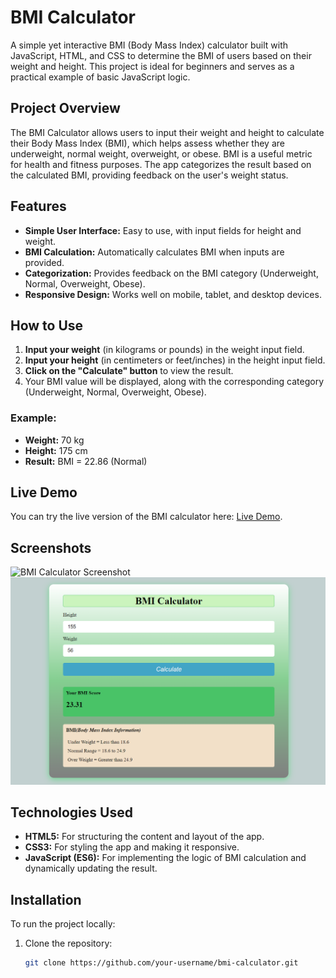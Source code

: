 # BMI Calculator

A simple yet interactive BMI (Body Mass Index) calculator built with JavaScript, HTML, and CSS to determine the BMI of users based on their weight and height. This project is ideal for beginners and serves as a practical example of basic JavaScript logic.

## Project Overview
The BMI Calculator allows users to input their weight and height to calculate their Body Mass Index (BMI), which helps assess whether they are underweight, normal weight, overweight, or obese. BMI is a useful metric for health and fitness purposes. The app categorizes the result based on the calculated BMI, providing feedback on the user's weight status.

## Features
- **Simple User Interface:** Easy to use, with input fields for height and weight.
- **BMI Calculation:** Automatically calculates BMI when inputs are provided.
- **Categorization:** Provides feedback on the BMI category (Underweight, Normal, Overweight, Obese).
- **Responsive Design:** Works well on mobile, tablet, and desktop devices.

## How to Use
1. **Input your weight** (in kilograms or pounds) in the weight input field.
2. **Input your height** (in centimeters or feet/inches) in the height input field.
3. **Click on the "Calculate" button** to view the result.
4. Your BMI value will be displayed, along with the corresponding category (Underweight, Normal, Overweight, Obese).

### Example:
- **Weight:** 70 kg
- **Height:** 175 cm
- **Result:** BMI = 22.86 (Normal)

## Live Demo
You can try the live version of the BMI calculator here: [Live Demo](your-github-pages-link).

## Screenshots
![BMI Calculator Screenshot](../BMI-Calculator/bmi.png)
<img src="bmi.png">

## Technologies Used
- **HTML5:** For structuring the content and layout of the app.
- **CSS3:** For styling the app and making it responsive.
- **JavaScript (ES6):** For implementing the logic of BMI calculation and dynamically updating the result.

## Installation
To run the project locally:

1. Clone the repository:
   ```bash
   git clone https://github.com/your-username/bmi-calculator.git
